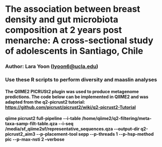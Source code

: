 # The association between breast density and gut microbiota composition at 2 years post menarche: A cross-sectional study of adolescents in Santiago, Chile

### Author: Lara Yoon (lyoon6@ucla.edu) 


### Use these R scripts to perform diversity and maaslin analyses 


#### The QIIME2 PICRUSt2 plugin was used to produce metagenome predictions. The code below can be implemented in QIIME2 and was adapted from the q2-picrust2 tutorial: https://github.com/picrust/picrust2/wiki/q2-picrust2-Tutorial 

#### qiime picrust2 full-pipeline --i-table /home/qiime2/q2-filtering/meta-taxa-samp-filt-table.qza --i-seq /media/sf_qiime2sf/representative_sequences.qza --output-dir q2-picrust2_aim3 --p-placement-tool sepp --p-threads 1 --p-hsp-method pic --p-max-nsti 2 –verbose
